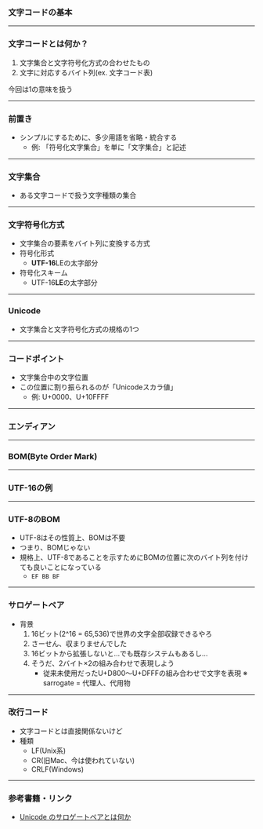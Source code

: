 ### 文字コードの基本

---

### 文字コードとは何か？

1. 文字集合と文字符号化方式の合わせたもの
2. 文字に対応するバイト列(ex. 文字コード表)

今回は1の意味を扱う

---

### 前置き
- シンプルにするために、多少用語を省略・統合する
    - 例: 「符号化文字集合」を単に「文字集合」と記述

---

### 文字集合
- ある文字コードで扱う文字種類の集合

---

### 文字符号化方式
- 文字集合の要素をバイト列に変換する方式
- 符号化形式
    - **UTF-16**LEの太字部分
- 符号化スキーム
    - UTF-16**LE**の太字部分

---

### Unicode
- 文字集合と文字符号化方式の規格の1つ

---

### コードポイント

- 文字集合中の文字位置
- この位置に割り振られるのが「Unicodeスカラ値」
    - 例: U+0000、U+10FFFF

---

### エンディアン

---

### BOM(Byte Order Mark)

---

### UTF-16の例


---

### UTF-8のBOM
- UTF-8はその性質上、BOMは不要
- つまり、BOMじゃない
- 規格上、UTF-8であることを示すためにBOMの位置に次のバイト列を付けても良いことになっている
    - `EF BB BF`

---

### サロゲートペア
- 背景
    1. 16ビット(2^16 = 65,536)で世界の文字全部収録できるやろ
    2. さーせん、収まりませんでした 
    3. 16ビットから拡張しないと…でも既存システムもあるし…
    4. そうだ、2バイト×2の組み合わせで表現しよう
        - 従来未使用だったU+D800～U+DFFFの組み合わせで文字を表現
※ sarrogate = 代理人、代用物

---

### 改行コード
- 文字コードとは直接関係ないけど
- 種類
    - LF(Unix系)
    - CR(旧Mac、今は使われていない)
    - CRLF(Windows)

---

### 参考書籍・リンク
- [Unicode のサロゲートペアとは何か](http://vividcode.hatenablog.com/entry/unicode/surrogate-pair)
